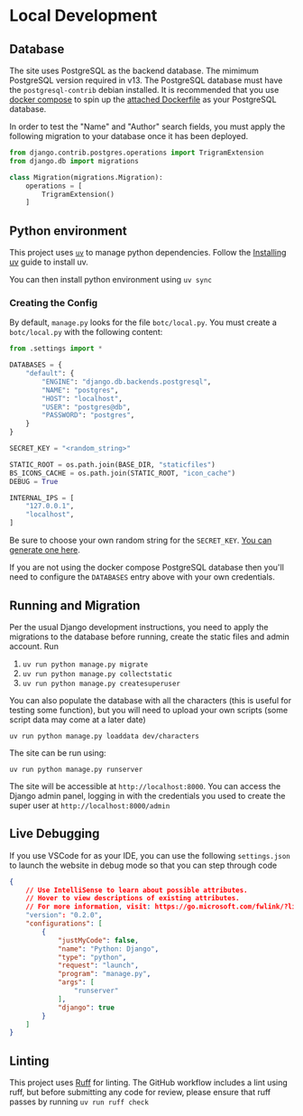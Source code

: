 # Local Development

## Database

The site uses PostgreSQL as the backend database. The mimimum PostgreSQL version required in v13. The PostgreSQL database must have the `postgresql-contrib` debian installed. It is recommended that you use [docker compose](./dev/docker-compose.yml) to spin up the [attached Dockerfile](./dev/Dockerfile) as your PostgreSQL database.

In order to test the "Name" and "Author" search fields, you must apply the following migration to your database once it has been deployed.

```python
from django.contrib.postgres.operations import TrigramExtension
from django.db import migrations

class Migration(migrations.Migration):
    operations = [
        TrigramExtension()
    ]
```

## Python environment

This project uses [`uv`](https://docs.astral.sh/uv/) to manage python dependencies. Follow the [Installing uv](https://docs.astral.sh/uv/getting-started/installation/) guide to install uv.

You can then install python environment using `uv sync`

### Creating the Config

By default, `manage.py` looks for the file `botc/local.py`. You must create a `botc/local.py` with the following content:

```python
from .settings import *

DATABASES = {
    "default": {
        "ENGINE": "django.db.backends.postgresql",
        "NAME": "postgres",
        "HOST": "localhost",
        "USER": "postgres@db",
        "PASSWORD": "postgres",
    }
}

SECRET_KEY = "<random_string>"

STATIC_ROOT = os.path.join(BASE_DIR, "staticfiles")
BS_ICONS_CACHE = os.path.join(STATIC_ROOT, "icon_cache")
DEBUG = True

INTERNAL_IPS = [
    "127.0.0.1",
    "localhost",
]

```

Be sure to choose your own random string for the `SECRET_KEY`. [You can generate one here](https://randomkeygen.com/). 

If you are not using the docker compose PostgreSQL database then you'll need to configure the `DATABASES` entry above with your own credentials.

## Running and Migration

Per the usual Django development instructions, you need to apply the migrations to the database before running, create the static files and admin account. Run 

1. `uv run python manage.py migrate`
1. `uv run python manage.py collectstatic`
1. `uv run python manage.py createsuperuser`

You can also populate the database with all the characters (this is useful for testing some function), but you will need to upload your own scripts (some script data may come at a later date)

`uv run python manage.py loaddata dev/characters`

The site can be run using:

`uv run python manage.py runserver`

The site will be accessible at `http://localhost:8000`. You can access the Django admin panel, logging in with the credentials you used to create the super user at `http://localhost:8000/admin`

## Live Debugging

If you use VSCode for as your IDE, you can use the following `settings.json` to launch the website in debug mode so that you can step through code

```json
{
    // Use IntelliSense to learn about possible attributes.
    // Hover to view descriptions of existing attributes.
    // For more information, visit: https://go.microsoft.com/fwlink/?linkid=830387
    "version": "0.2.0",
    "configurations": [
        {
            "justMyCode": false,
            "name": "Python: Django",
            "type": "python",
            "request": "launch",
            "program": "manage.py",
            "args": [
                "runserver"
            ],
            "django": true
        }
    ]
}
```

## Linting

This project uses [Ruff](https://docs.astral.sh/ruff/#ruff) for linting. The GitHub workflow includes a lint using ruff, but before submitting any code for review, please ensure that ruff passes by running `uv run ruff check`